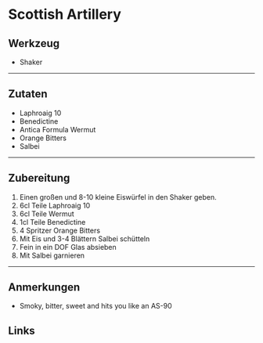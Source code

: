 Scottish Artillery
=====================


Werkzeug
--------

* Shaker

***

Zutaten
-------

* Laphroaig 10
* Benedictine
* Antica Formula Wermut
* Orange Bitters
* Salbei

***

Zubereitung
-----------

1. Einen großen und 8-10 kleine Eiswürfel in den Shaker geben.
2. 6cl Teile Laphroaig 10
3. 6cl Teile Wermut
4. 1cl Teile Benedictine
5. 4 Spritzer Orange Bitters
8. Mit Eis und 3-4 Blättern Salbei schütteln
9. Fein in ein DOF Glas absieben
10. Mit Salbei garnieren

***

Anmerkungen
-----------
* Smoky, bitter, sweet and hits you like an AS-90

Links
-----------
